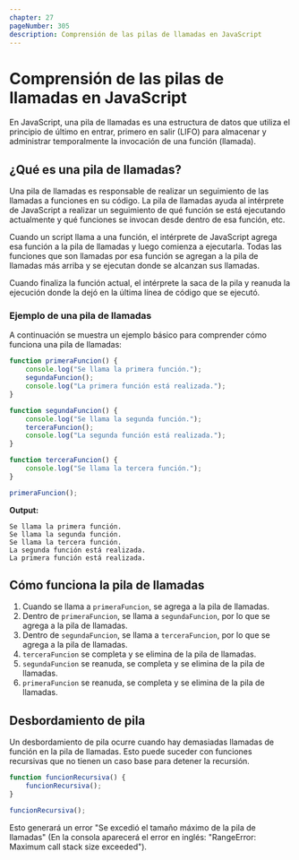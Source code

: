 ```yaml
---
chapter: 27
pageNumber: 305
description: Comprensión de las pilas de llamadas en JavaScript
---
```



# Comprensión de las pilas de llamadas en JavaScript

En JavaScript, una pila de llamadas es una estructura de datos que utiliza el principio de último en entrar, primero en salir (LIFO) para almacenar y administrar temporalmente la invocación de una función (llamada).

## ¿Qué es una pila de llamadas?

Una pila de llamadas es responsable de realizar un seguimiento de las llamadas a funciones en su código. La pila de llamadas ayuda al intérprete de JavaScript a realizar un seguimiento de qué función se está ejecutando actualmente y qué funciones se invocan desde dentro de esa función, etc.

Cuando un script llama a una función, el intérprete de JavaScript agrega esa función a la pila de llamadas y luego comienza a ejecutarla. Todas las funciones que son llamadas por esa función se agregan a la pila de llamadas más arriba y se ejecutan donde se alcanzan sus llamadas.

Cuando finaliza la función actual, el intérprete la saca de la pila y reanuda la ejecución donde la dejó en la última línea de código que se ejecutó.

### Ejemplo de una pila de llamadas

A continuación se muestra un ejemplo básico para comprender cómo funciona una pila de llamadas:

```javascript
function primeraFuncion() {
    console.log("Se llama la primera función.");
    segundaFuncion();
    console.log("La primera función está realizada.");
}

function segundaFuncion() {
    console.log("Se llama la segunda función.");
    terceraFuncion();
    console.log("La segunda función está realizada.");
}

function terceraFuncion() {
    console.log("Se llama la tercera función.");
}

primeraFuncion();
```

**Output:**

```text
Se llama la primera función.
Se llama la segunda función.
Se llama la tercera función.
La segunda función está realizada.
La primera función está realizada.
```

## Cómo funciona la pila de llamadas

1. Cuando se llama a `primeraFuncion`, se agrega a la pila de llamadas.
2. Dentro de `primeraFuncion`, se llama a `segundaFuncion`, por lo que se agrega a la pila de llamadas.
3. Dentro de `segundaFuncion`, se llama a `terceraFuncion`, por lo que se agrega a la pila de llamadas.
4. `terceraFuncion` se completa y se elimina de la pila de llamadas.
5. `segundaFuncion` se reanuda, se completa y se elimina de la pila de llamadas.
6. `primeraFuncion` se reanuda, se completa y se elimina de la pila de llamadas.

## Desbordamiento de pila

Un desbordamiento de pila ocurre cuando hay demasiadas llamadas de función en la pila de llamadas. Esto puede suceder con funciones recursivas que no tienen un caso base para detener la recursión.

```javascript
function funcionRecursiva() {
    funcionRecursiva();
}

funcionRecursiva();
```

Esto generará un error "Se excedió el tamaño máximo de la pila de llamadas" (En la consola aparecerá el error en inglés: "RangeError: Maximum call stack size exceeded").
